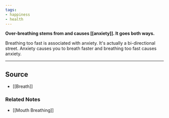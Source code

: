 ```yaml
---
tags:
- happiness
- health
---
```

**Over-breathing stems from and causes [[anxiety]]. It goes both ways.**

Breathing too fast is associated with anxiety. It's actually a bi-directional street. Anxiety causes you to breath faster and breathing too fast causes anxiety.

---

## Source
- [[Breath]]

### Related Notes
- [[Mouth Breathing]]